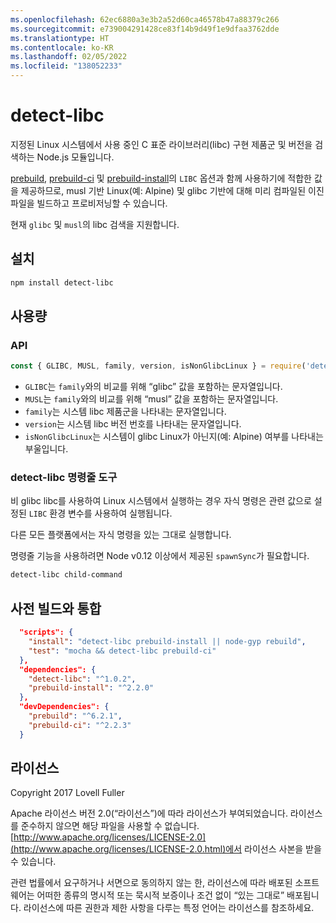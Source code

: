 ```yaml
---
ms.openlocfilehash: 62ec6880a3e3b2a52d60ca46578b47a88379c266
ms.sourcegitcommit: e739004291428ce83f14b9d49f1e9dfaa3762dde
ms.translationtype: HT
ms.contentlocale: ko-KR
ms.lasthandoff: 02/05/2022
ms.locfileid: "138052233"
---
```

# <a name="detect-libc"></a>detect-libc

지정된 Linux 시스템에서 사용 중인 C 표준 라이브러리(libc) 구현 제품군 및 버전을 검색하는 Node.js 모듈입니다.

[prebuild](https://www.npmjs.com/package/prebuild), [prebuild-ci](https://www.npmjs.com/package/prebuild-ci) 및 [prebuild-install](https://www.npmjs.com/package/prebuild-install)의 `LIBC` 옵션과 함께 사용하기에 적합한 값을 제공하므로, musl 기반 Linux(예: Alpine) 및 glibc 기반에 대해 미리 컴파일된 이진 파일을 빌드하고 프로비저닝할 수 있습니다.

현재 `glibc` 및 `musl`의 libc 검색을 지원합니다.

## <a name="install"></a>설치

```sh
npm install detect-libc
```

## <a name="usage"></a>사용량

### <a name="api"></a>API

```js
const { GLIBC, MUSL, family, version, isNonGlibcLinux } = require('detect-libc');
```

* `GLIBC`는 `family`와의 비교를 위해 “glibc” 값을 포함하는 문자열입니다.
* `MUSL`는 `family`와의 비교를 위해 “musl” 값을 포함하는 문자열입니다.
* `family`는 시스템 libc 제품군을 나타내는 문자열입니다.
* `version`는 시스템 libc 버전 번호를 나타내는 문자열입니다.
* `isNonGlibcLinux`는 시스템이 glibc Linux가 아닌지(예: Alpine) 여부를 나타내는 부울입니다.

### <a name="detect-libc-command-line-tool"></a>detect-libc 명령줄 도구

비 glibc libc를 사용하여 Linux 시스템에서 실행하는 경우 자식 명령은 관련 값으로 설정된 `LIBC` 환경 변수를 사용하여 실행됩니다.

다른 모든 플랫폼에서는 자식 명령을 있는 그대로 실행합니다.

명령줄 기능을 사용하려면 Node v0.12 이상에서 제공된 `spawnSync`가 필요합니다.

```sh
detect-libc child-command
```

## <a name="integrating-with-prebuild"></a>사전 빌드와 통합

```json
  "scripts": {
    "install": "detect-libc prebuild-install || node-gyp rebuild",
    "test": "mocha && detect-libc prebuild-ci"
  },
  "dependencies": {
    "detect-libc": "^1.0.2",
    "prebuild-install": "^2.2.0"
  },
  "devDependencies": {
    "prebuild": "^6.2.1",
    "prebuild-ci": "^2.2.3"
  }
```

## <a name="licence"></a>라이선스

Copyright 2017 Lovell Fuller

Apache 라이선스 버전 2.0(“라이선스”)에 따라 라이선스가 부여되었습니다. 라이선스를 준수하지 않으면 해당 파일을 사용할 수 없습니다.
[http://www.apache.org/licenses/LICENSE-2.0](http://www.apache.org/licenses/LICENSE-2.0.html)에서 라이선스 사본을 받을 수 있습니다.

관련 법률에서 요구하거나 서면으로 동의하지 않는 한, 라이선스에 따라 배포된 소프트웨어는 어떠한 종류의 명시적 또는 묵시적 보증이나 조건 없이 “있는 그대로” 배포됩니다.
라이선스에 따른 권한과 제한 사항을 다루는 특정 언어는 라이선스를 참조하세요.
